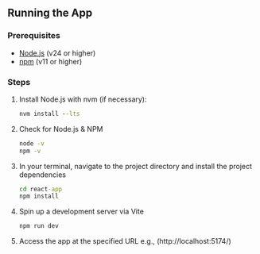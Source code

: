 ## Running the App

### Prerequisites
- [Node.js](https://nodejs.org/) (v24 or higher)
- [npm](https://www.npmjs.com/) (v11 or higher)

### Steps
1. Install Node.js with nvm (if necessary):
   ```cmd
   nvm install --lts
   ```
2. Check for Node.js & NPM
   ```cmd
   node -v
   npm -v
   ```
3. In your terminal, navigate to the project directory and install the project dependencies
   ```cmd
   cd react-app
   npm install
   ```
4. Spin up a development server via Vite
   ```cmd
   npm run dev
   ```
5. Access the app at the specified URL e.g., (http://localhost:5174/)
   
